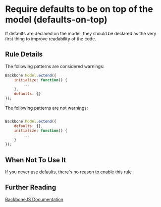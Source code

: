 # Require defaults to be on top of the model (defaults-on-top)

If defaults are declared on the model, they should be declared as the very first thing to improve readability of the code.

## Rule Details

The following patterns are considered warnings:

```js
Backbone.Model.extend({
    initialize: function() {
        ...
    },
    defaults: {}
});

```

The following patterns are not warnings:

```js

Backbone.Model.extend({
    defaults: {},
    initialize: function() {
        ...
    }
});

```

## When Not To Use It

If you never use defaults, there's no reason to enable this rule

## Further Reading

[BackboneJS Documentation](http://backbonejs.org/#Model-defaults)
